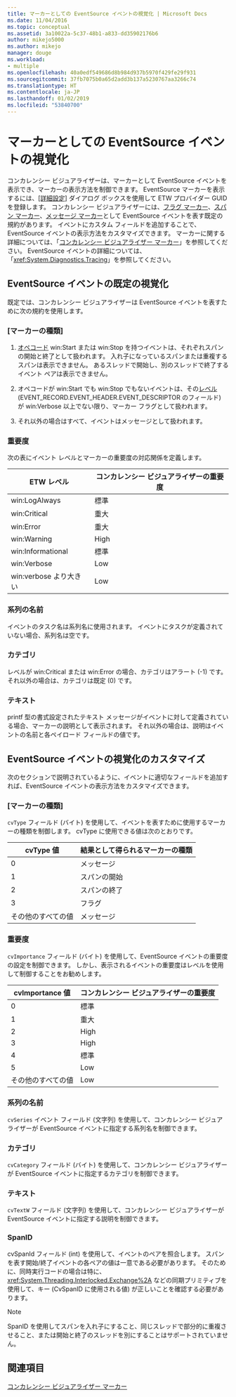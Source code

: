 ```yaml
---
title: マーカーとしての EventSource イベントの視覚化 | Microsoft Docs
ms.date: 11/04/2016
ms.topic: conceptual
ms.assetid: 3a10022a-5c37-48b1-a833-dd35902176b6
author: mikejo5000
ms.author: mikejo
manager: douge
ms.workload:
- multiple
ms.openlocfilehash: 40a0edf549686d8b984d937b5970f429fe29f931
ms.sourcegitcommit: 37fb7075b0a65d2add3b137a5230767aa3266c74
ms.translationtype: HT
ms.contentlocale: ja-JP
ms.lasthandoff: 01/02/2019
ms.locfileid: "53840700"
---
```

# <a name="visualize-eventsource-events-as-markers"></a>マーカーとしての EventSource イベントの視覚化
コンカレンシー ビジュアライザーは、マーカーとして EventSource イベントを表示でき、マーカーの表示方法を制御できます。 EventSource マーカーを表示するには、[[詳細設定]](../profiling/advanced-settings-dialog-box-concurrency-visualizer.md) ダイアログ ボックスを使用して ETW プロバイダー GUID を登録します。 コンカレンシー ビジュアライザーには、[フラグ マーカー](../profiling/flag-markers.md)、[スパン マーカー](../profiling/span-markers.md)、[メッセージ マーカー](../profiling/message-markers.md)として EventSource イベントを表す既定の規約があります。 イベントにカスタム フィールドを追加することで、EventSource イベントの表示方法をカスタマイズできます。 マーカーに関する詳細については、「[コンカレンシー ビジュアライザー マーカー](../profiling/concurrency-visualizer-markers.md)」を参照してください。 EventSource イベントの詳細については、「<xref:System.Diagnostics.Tracing>」を参照してください。  
  
## <a name="default-visualization-of-eventsource-events"></a>EventSource イベントの既定の視覚化  
 既定では、コンカレンシー ビジュアライザーは EventSource イベントを表すために次の規約を使用します。  
  
### <a name="marker-type"></a>[マーカーの種類]  
  
1.  [オペコード](/windows/desktop/WES/eventmanifestschema-opcodetype-complextype) win:Start または win:Stop を持つイベントは、それぞれスパンの開始と終了として扱われます。  入れ子になっているスパンまたは重複するスパンは表示できません。 あるスレッドで開始し、別のスレッドで終了するイベント ペアは表示できません。  
  
2.  オペコードが win:Start でも win:Stop でもないイベントは、その[レベル](/windows/desktop/WES/defining-severity-levels) (EVENT_RECORD.EVENT_HEADER.EVENT_DESCRIPTOR のフィールド) が win:Verbose 以上でない限り、マーカー フラグとして扱われます。  
  
3.  それ以外の場合はすべて、イベントはメッセージとして扱われます。  
  
### <a name="importance"></a>重要度  
 次の表にイベント レベルとマーカーの重要度の対応関係を定義します。  
  
|ETW レベル|コンカレンシー ビジュアライザーの重要度|  
|---------------|---------------------------------------|  
|win:LogAlways|標準|  
|win:Critical|重大|  
|win:Error|重大|  
|win:Warning|High|  
|win:Informational|標準|  
|win:Verbose|Low|  
|win:verbose より大きい|Low|  
  
### <a name="series-name"></a>系列の名前  
 イベントのタスク名は系列名に使用されます。 イベントにタスクが定義されていない場合、系列名は空です。  
  
### <a name="category"></a>カテゴリ  
 レベルが win:Critical または win:Error の場合、カテゴリはアラート (-1) です。 それ以外の場合は、カテゴリは既定 (0) です。  
  
### <a name="text"></a>テキスト  
 printf 型の書式設定されたテキスト メッセージがイベントに対して定義されている場合、マーカーの説明として表示されます。 それ以外の場合は、説明はイベントの名前と各ペイロード フィールドの値です。  
  
## <a name="customize-visualization-of-eventsource-events"></a>EventSource イベントの視覚化のカスタマイズ  
 次のセクションで説明されているように、イベントに適切なフィールドを追加すれば、EventSource イベントの表示方法をカスタマイズできます。  
  
### <a name="marker-type"></a>[マーカーの種類]  
 `cvType` フィールド (バイト) を使用して、イベントを表すために使用するマーカーの種類を制御します。 cvType に使用できる値は次のとおりです。  
  
|cvType 値|結果として得られるマーカーの種類|  
|------------------|---------------------------|  
|0|メッセージ|  
|1|スパンの開始|  
|2|スパンの終了|  
|3|フラグ|  
|その他のすべての値|メッセージ|  
  
### <a name="importance"></a>重要度  
 `cvImportance` フィールド (バイト) を使用して、EventSource イベントの重要度の設定を制御できます。 しかし、表示されるイベントの重要度はレベルを使用して制御することをお勧めします。  
  
|cvImportance 値|コンカレンシー ビジュアライザーの重要度|  
|------------------------|---------------------------------------|  
|0|標準|  
|1|重大|  
|2|High|  
|3|High|  
|4|標準|  
|5|Low|  
|その他のすべての値|Low|  
  
### <a name="series-name"></a>系列の名前  
 `cvSeries` イベント フィールド (文字列) を使用して、コンカレンシー ビジュアライザーが EventSource イベントに指定する系列名を制御できます。  
  
### <a name="category"></a>カテゴリ  
 `cvCategory` フィールド (バイト) を使用して、コンカレンシー ビジュアライザーが EventSource イベントに指定するカテゴリを制御できます。  
  
### <a name="text"></a>テキスト  
 `cvTextW` フィールド (文字列) を使用して、コンカレンシー ビジュアライザーが EventSource イベントに指定する説明を制御できます。  
  
### <a name="spanid"></a>SpanID  
 cvSpanId フィールド (int) を使用して、イベントのペアを照合します。 スパンを表す開始/終了イベントの各ペアの値は一意である必要があります。 そのために、同時実行コードの場合は特に、<xref:System.Threading.Interlocked.Exchange%2A> などの同期プリミティブを使用して、キー (CvSpanID に使用される値) が正しいことを確認する必要があります。  
  
> [!NOTE]
>  SpanID を使用してスパンを入れ子にすること、同じスレッドで部分的に重複させること、または開始と終了のスレッドを別にすることはサポートされていません。  
  
## <a name="see-also"></a>関連項目  
 [コンカレンシー ビジュアライザー マーカー](../profiling/concurrency-visualizer-markers.md)